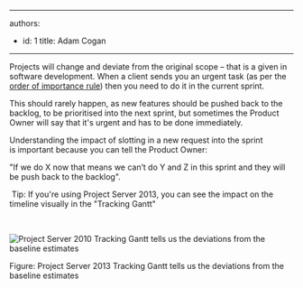 

---
authors:
  - id: 1
    title: Adam Cogan
---




<span class='intro'> <p>Projects will change and deviate from the original scope – that is a given in software development. When a client sends you an urgent task (as per the <a href="/do-you-complete-work-in-order-of-importance-(aka-priorities)">order of importance rule</a>) then you need to do it in the current sprint.</p><p>This should rarely happen, as&#160;new features should be pushed back to the backlog, to be prioritised into the next sprint, but sometimes the Product Owner will say that it's urgent and has to be done immediately.</p><p>Understanding the impact of slotting in a new request into the sprint is&#160;important because you can tell the Product Owner&#58;</p><p>&quot;If we do X now that means we can’t do Y and Z in this sprint and they will be push back to the backlog&quot;.</p> </span>

&#160;Tip&#58; If you're using Project Server 2013, you can see the impact on the timeline visually in the &quot;Tracking Gantt&quot;<p>&#160;</p><p><img class="ms-rteCustom-ImageArea" alt="Project Server 2010 Tracking Gantt tells us the deviations from the baseline estimates" src="/PublishingImages/gantt-chart.jpg" /> 
</p><span class="ms-rteCustom-FigureNormal">Figure&#58; Project Server 2013 Tracking Gantt tells us the deviations from the baseline estimates</span>


